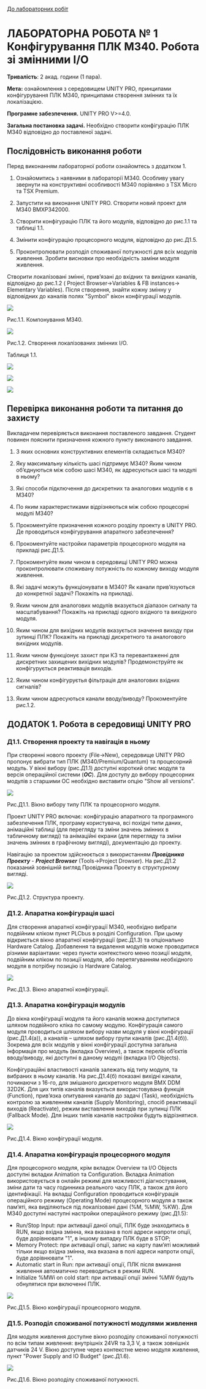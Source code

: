 [До лабораторних робіт](README.md)

# ЛАБОРАТОРНА РОБОТА № 1 Конфігурування ПЛК М340. Робота зі змінними I/O

**Тривалість**: 2 акад. години (1 пара).

**Мета:** ознайомлення з середовищем UNITY PRO, принципами конфігурування ПЛК М340, принципами створення змінних та їх локалізацією. 

**Програмне забезпечення.** UNITY PRO V>=4.0.

**Загальна постановка задачі.**  Необхідно створити конфігурацію ПЛК М340 відповідно до поставленої задачі. 

## Послідовність виконання роботи

Перед виконанням лабораторної роботи ознайомтесь з додатком 1.

1) Ознайомитись з наявними в лабораторії М340. Особливу увагу звернути на конструктивні особливості М340 порівняно з TSX Micro та TSX Premium. 

2) Запустити на виконання UNITY PRO. Створити новий проект для М340 BMXP342000.

3) Створити конфігурацію ПЛК та його модулів, відповідно до рис.1.1 та таблиці 1.1.

4) Змінити конфігурацію процесорного модуля, відповідно до рис.Д1.5.  

5) Проконтролювати розподіл споживаної потужності для всіх модулів живлення. Зробити висновки про необхідність заміни модуля живлення.

 Створити локалізовані змінні, прив’язані до вхідних та вихідних каналів, відповідно до рис.1.2 ( Project Browser->Variables & FB instances-> Elementary Variables). Після створення, знайти кожну змінну у відповідних до каналів полях "Symbol" вікон конфігурації модулів.  

![](media1/1.png)

Рис.1.1. Компонування М340. 

![](media1/2.png)

Рис.1.2. Створення локалізованих змінних I/O.

Таблиця 1.1.

![](media1/tab1_1.png)

![](media1/tab1_2.png)

![](media1/tab1_3.png)

## Перевірка виконання роботи та питання до захисту

Викладачем перевіряється виконання поставленого завдання. Студент повинен пояснити призначення кожного пункту виконаного завдання.

1. З яких основних конструктивних елементів складається М340?

2. Яку максимальну кількість шасі підтримує М340? Яким чином об’єднуються між собою шасі М340, як адресуються шасі та модулі в ньому?

3. Які способи підключення до дискретних та аналогових модулів є в М340?

4. По яким характеристиками відрізняються між собою процесорні модулі М340?

5. Прокоментуйте призначення кожного розділу проекту в UNITY PRO. Де проводиться конфігурування апаратного забезпечення?     

6. Прокоментуйте настройки параметрів процесорного модуля на прикладі рис.Д1.5.

7. Прокоментуйте яким чином в середовищі UNITY PRO можна проконтролювати споживану потужність по кожному виходу модуля живлення.

8. Які задачі можуть функціонувати в М340? Як канали прив’язуються до конкретної задачі? Покажіть на прикладі.

9. Яким чином для аналогових модулів вказується діапазон сигналу та масштабування? Покажіть на прикладі одного вхідного та вихідного модуля. 

10. Яким чином для вихідних модулів вказується значення виходу при зупинці ПЛК? Покажіть на прикладі дискретного та аналогового вихідних модулів.

11. Яким чином функціонує захист при КЗ та перевантаженні для дискретних захищених вихідних модулів? Продемонструйте як конфігурується реактивація виходів.

12. Яким чином конфігуруєтья фільтрація для аналогових вхідних сигналів? 

13. Яким чином адресуються канали вводу/виводу? Прокоментуйте рис.1.2.   

##  ДОДАТОК 1. Робота в середовищі UNITY PRO

### Д1.1. Створення проекту та навігація в ньому 

При створенні нового проекту (File->New), середовище UNITY PRO пропонує вибрати тип ПЛК (M340/Premium/Quantum) та процесорний модуль. У вікні вибору (рис.Д1.1) доступні короткий опис модуля та версія операційної системи (***ОС***). Для доступу до вибору процесорних модулів з старшими ОС необхідно виставити опцію "Show all versions".  

![](media1/d1_1.png)

Рис.Д1.1. Вікно вибору типу ПЛК та процесорного модуля. 

Проект UNITY PRO включає: конфігурацію апаратного та програмного забезпечення ПЛК, програму користувача, всі похідні типи даних, анімаційні таблиці (для перегляду та зміни значень змінних в табличному вигляді) та анімаційні екрани (для перегляду та зміни значень змінних в графічному вигляді), документацію до проекту. 

Навігацію за проектом здійснюється з використанням ***Провідника Проекту*** - ***Project Browser*** (Tools->Project Drowser). На рис.Д1.2 показаний зовнішній вигляд Провідника Проекту в структурному вигляді.   

![](media1/d1_2.png)

Рис.Д1.2. Структура проекту. 

### Д1.2. Апаратна конфігурація шасі 

Для створення апаратної конфігурації М340, необхідно вибрати подвійним кліком пункт PLCbus в розділі Configuration. При цьому відкриється вікно апаратної конфігурації (рис.Д1.3) та опціонально Hardware Catalog. Добавлення та видалення модулів може проводитися різними варіантами: через пункти контекстного меню позиції модуля, подвійним кліком по позиції модуля, або перетягуванням необхідного модуля в потрібну позицію із Hardware Catalog. 

![](media1/d1_3.png)

Рис.Д1.3. Вікно апаратної конфігурації. 

### Д1.3. Апаратна конфігурація модулів 

До вікна конфігурації модуля та його каналів можна доступитися шляхом подвійного кліка по самому модулю. Конфігурація самого модуля проводиться шляхом вибору назви модуля у вікні конфігурації (рис.Д1.4(а)), а каналів – шляхом вибору групи каналів (рис.Д1.4(б)). Зокрема для всіх модулів у вікні конфігурації доступна загальна інформація про модуль (вкладка Overview), а також перелік об’єктів вводу/виводу, які доступні в даному модулі (вкладка I/O Objects). 

Конфігураційні властивості каналів залежать від типу модуля, та вибраних в ньому каналів. На рис.Д1.4(б) показані вихідні канали, починаючи з 16-го, для змішаного дискретного модуля BMX DDM 32D2K. Для цих типів каналів вказується використовувана функція (Function), прив’язка опитування каналів до задачі (Task), необхідність контролю за живленням каналів (Supply Monitoring), спосіб реактивації виходів (Reactivate), режим виставлення виходів при зупинці ПЛК (Fallback Mode). Для інших типів каналів настройки будуть відрізнятися.

![](media1/d1_4.png)

Рис.Д1.4. Вікно конфігурації модуля. 

### Д1.4. Апаратна конфігурація процесорного модуля 

Для процесорного модуля, крім вкладок Overview та I/O Objects доступні вкладки Animation та Configuration. Вкладка Animation використовується в онлайн режимі для можливості діагностування, зміни дати та часу годинника реального часу ПЛК, а також для його ідентифікації. На вкладці Configuration проводиться конфігурація операційного режиму (Operating Mode) процесорного модуля а також пам’яті, яка виділяються під локалізовані дані (%M, %MW, %KW). Для М340 доступні наступні настройки операційного режиму (рис.Д1.5):

- Run/Stop Input: при активації даної опції, ПЛК буде знаходитись в RUN, якщо вхідна змінна, яка вказана в полі адреси напроти опції, буде дорівнювати "1", в іншому випадку ПЛК буде в STOP;  
- Memory Protect: при активації опції, запис на карту пам’яті можливий тільки якщо вхідна змінна, яка вказана в полі адреси напроти опції, буде дорівнювати "1".  
- Automatic start in Run: при активації опції, ПЛК після вмикання живлення автоматично переводиться в режим RUN.
- Initialize %MWi on cold start: при активації опції змінні %MW будуть обнулятися при включенні ПЛК.

![](media1/d1_5.png)

Рис.Д1.5. Вікно конфігурації процесорного модуля. 

### Д1.5. Розподіл споживаної потужності модулями живлення 

Для модуля живлення доступне вікно розподілу споживаної потужності по всім типам живлення: внутрішніх 24VR та 3,3 V, а також зовнішніх датчиків 24 V. Вікно доступне через контекстне меню модуля живлення, пункт "Power Supply and IO Budget" (рис.Д1.6). 

![](media1/d1_6.png)

Рис.Д1.6. Вікно розподілу споживаної потужності. 

